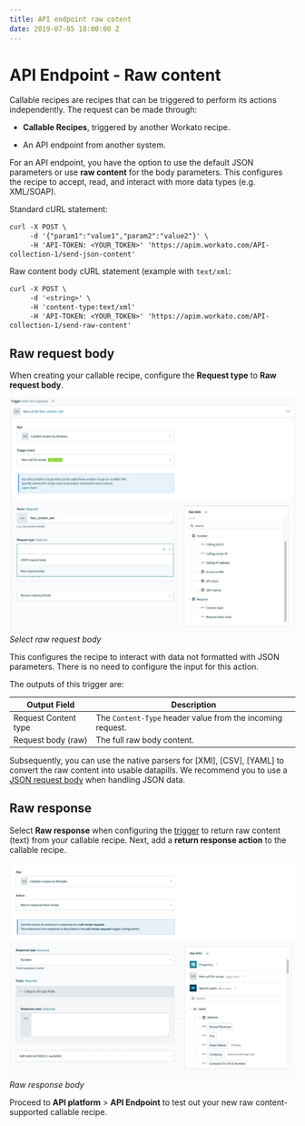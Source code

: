 ```yaml
---
title: API endpoint raw cotent
date: 2019-07-05 18:00:00 Z
---
```


# API Endpoint - Raw content
Callable recipes are recipes that can be triggered to perform its actions independently. The request can be made through:
- **Callable Recipes**, triggered by another Workato recipe.
<!---
This helps to de-duplicate repetitive steps. See this [example](/features/callable-recipes/walk-through.md).
--->
- An API endpoint from another system.[]()

For an API endpoint, you have the option to use the default JSON parameters or use **raw content** for the body parameters. This configures the recipe to accept, read, and interact with more data types (e.g. XML/SOAP).

Standard cURL statement:
```
curl -X POST \
     -d '{"param1":"value1","param2":"value2"}' \
     -H 'API-TOKEN: <YOUR_TOKEN>' 'https://apim.workato.com/API-collection-1/send-json-content'
```

Raw content body cURL statement (example with `text/xml`:
```
curl -X POST \
     -d '<string>' \
     -H 'content-type:text/xml'
     -H 'API-TOKEN: <YOUR_TOKEN>' 'https://apim.workato.com/API-collection-1/send-raw-content'
```


## Raw request body
When creating your callable recipe, configure the **Request type** to **Raw request body**.

![Select raw request body](/assets/images/features/callable-recipes/select-raw-request-body.png)
*Select raw request body*

This configures the recipe to interact with data not formatted with JSON parameters. There is no need to configure the input for this action.

 The outputs of this trigger are:

| Output Field | Description |
| ------------ | ----------- |
| Request Content type | The `Content-Type` header value from the incoming request. |
| Request body (raw) | The full raw body content. |

Subsequently, you can use the native parsers for [XMl], [CSV], [YAML] to convert the raw content into usable datapills. We recommend you to use a [JSON request body](/features/callable-receipes/new-call-trigger.md) when handling JSON data.

## Raw response
Select **Raw response** when configuring the [trigger](/features/callable-recipes/new-call-trigger.md) to return raw content (text) from your callable recipe. Next, add a **return response action** to the callable recipe.

![Raw response body](assets/images/features/callable-recipes/raw-response-body.png)
*Raw response body*

Proceed to **API platform** > **API Endpoint** to test out your new raw content-supported callable recipe.

